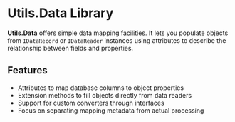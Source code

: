 # Utils.Data Library

**Utils.Data** offers simple data mapping facilities.
It lets you populate objects from `IDataRecord` or `IDataReader` instances using attributes to describe the relationship between fields and properties.

## Features

- Attributes to map database columns to object properties
- Extension methods to fill objects directly from data readers
- Support for custom converters through interfaces
- Focus on separating mapping metadata from actual processing
